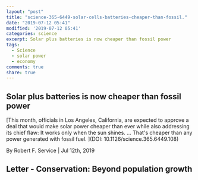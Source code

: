 ```yaml
---
layout: "post"
title: "science-365-6449-solar-cells-batteries-cheaper-than-fossil."
date: "2019-07-12 05:41"
modified: '2019-07-12 05:41'
categories: science
excerpt: Solar plus batteries is now cheaper than fossil power
tags:
  - Science
  - solar power
  - economy
comments: true
share: true
---
```


## Solar plus batteries is now cheaper than fossil power

[This month, officials in Los Angeles, California, are expected to approve a deal that would make solar power cheaper than ever while also addressing its chief flaw: It works only when the sun shines. ... That's cheaper than any power generated with fossil fuel. ](DOI: 10.1126/science.365.6449.108)

By Robert F. Service | Jul 12th, 2019

## Letter  - Conservation: Beyond population growth
